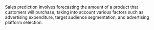 Sales prediction involves forecasting the amount of a product that
customers will purchase, taking into account various factors such as
advertising expenditure, target audience segmentation, and
advertising platform selection.

